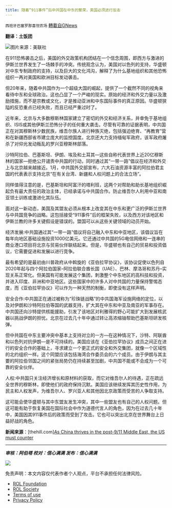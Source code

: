 ```yaml
---
title: 随着“911事件”后中共国在中东的繁荣，美国必须进行反击
---
```

`西班牙巴塞罗那喜悦农场` [轉載自GNews](https://gnews.org/zh-hans/2020576/)

**翻译：土饭团**

![](https://assets.gnews.org/wp-content/uploads/2022/02/tempsnip随着911事件后中共国在中东的繁荣，美国必须进行反击.png)图片来源：美联社

在911恐怖袭击之后，美国的外交政策机构团结在一个信念周围，即西方与激进的伊斯兰世界发生了一场棘手的冲突。传统观念认为，美国对以色列的支持，华盛顿对中东专制政府的支持，以及巨大的文化鸿沟，解释了为什么基地组织和其他恐怖组织一再对美国和欧洲目标发动袭击。

但20年来，随着中共国作为一个超级大国的崛起，提供了一个截然不同的视角来看待中东和全球政治。这也凸显了一个严峻的现实。原始的经济和外交力量以及激励措施，而不是宗教或文化，才是推动亚洲和中东国际事件的真正原因。华盛顿狭隘的反恐重点已经失败，而且已经严重过时了。

近年来，北京与大多数穆斯林国家建立了密切的外交和经济关系，并幸免于基地组织、ISIS或其他伊斯兰恐怖分子的任何重大袭击。尽管有可靠的证据表明，中共国正在对其穆斯林少数民族，维吾尔族人进行种族灭绝，包括强迫绝育、“再教育”营和在新疆西部省市建立庞大的监控国度。北京还大力支持缅甸军政府，该军政府屠杀了对仰光发动叛乱的罗兴亚穆斯林部落。

沙特阿拉伯、巴基斯坦、伊朗、埃及和土耳其—这些自称代表世界上近20亿穆斯林的国家—拒绝公开谴责中共国的行动，同时通过其“一带一路”倡议在经济和外交上与北京越来越接近。1月，中共国外交部宣布，六大石油资源丰富的阿拉伯君主国的代表表示支持北京“在有关台湾、新疆和人权问题上的合法立场”。

同样值得注意的是，巴基斯坦和阿富汗的塔利班，这两个对帮助和助长基地组织崛起负有最大责任的政治主体，已经承诺与中共国合作。防止维吾尔人利用中亚和南亚领土训练或激进化其队伍。

面对这一新动态，美国及其盟友必须从根本上改变其在中东和更广泛的伊斯兰世界与中共国竞争的战略。这包括接受“911事件”后的框架失败，以及西方对该地区和伊斯兰教的许多关键假设是错误的。盟国可以从这些关键领域的动员开始。

经济发展:中共国通过其“一带一路”倡议将自己融入中东和中亚地区，该倡议旨在每年向地区基础设施投资1000亿美元。它还通过中共国的5G电信网络和一连串的商业港口项目将北京与贸易伙伴联结起来。但是，华盛顿也有自己的贸易和投资倡议，它需要促进和发展以进行竞争。

最有希望的是最初由川普政府从中斡旋的《亚伯拉罕协议》，该协议促使以色列自2020年起与四个阿拉伯国家–阿拉伯联合酋长国（UAE）、巴林、摩洛哥和苏丹–实现关系正常化。但美国有可能发展这个集团，刺激整个中东地区的高科技和投资，并进入印度、非洲和中亚地区。这些国家中的许多人对中共国的力量保持警惕态度，而《亚伯拉罕协议》可以作为一种天然的制衡，即使没有这样声明。

安全合作:中共国正在通过被称为“珍珠链战略”的中共国海军设施网络的定位，以及对伊朗和沙特阿拉伯等国的武器支持，扩大其在中东和中亚及南亚的军事存在。中共国还向沙特提供核能援助，引发了该地区对利雅得的野心可能扩大到发展核武器以挑战伊朗的担忧。北京在过去几十年中通过转让高浓缩铀帮助巴基斯坦研发核弹。

但中共国在中东主要冲突中基本上支持对立的一方—在这种情况下，沙特、阿联酋和以色列对抗伊朗—是不可持续的。美国应该在《亚伯拉罕协议》成员之间正在进行的安全合作的基础上，寻求建立一个更正式的安全和外交集团，就像一个区域性的北约组织一样。这个同盟应该包括海湾合作委员会的六个成员。由于伊朗与其主要的阿拉伯邻国之间的紧张局势仍在持续甚至加剧，中共国不能或不会成为一个可靠的安全伙伴。

人权:中共国只关注经济增长和原材料的获取，而它对维吾尔人的待遇，正在疏远全世界的穆斯林，即使他们的政府保持沉默。美国应该继续发挥其历史性作用，为民主和人权发声，为维吾尔人、罗兴亚人和其他因北京政策而受苦的人争取支持。

这可能会使华盛顿与其中东盟友发生冲突，其中一些盟友也有自己的人权问题。但这可能有助于恢复美国在国际社会中作为道德代言人的角色，因为在过去几十年中，美国因其911事件后的政策而受到了攻击。它也可以突出北京在世界舞台上日益好战的角色。

**新闻来源**：[thehill.com][As China thrives in the post-9/11 Middle East, the US must counter](https://thehill.com/opinion/international/594211-as-china-thrives-in-the-post-9-11-middle-east-the-us-must-counter?rl=1)

* * *

***审核：阿伯塔
校对：信心满满
发布：信心满满***

![](https://assets.gnews.org/wp-content/uploads/2022/02/西喜-4.jpeg)



 

免责声明：本文内容仅代表作者个人观点，平台不承担任何法律风险。

- [ROL Foundation](https://rolfoundation.org/)
- [ROL Society](https://rolsociety.org/)
- [Terms of use](https://gnews.org/terms-of-use-3/)
- [Privacy Policy](https://gnews.org/privacy-policy/)
